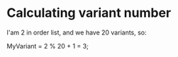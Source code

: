 # Calculating variant number
I'am 2 in order list, and we have 20 variants, so:

MyVariant = 2 % 20 + 1 = 3;

